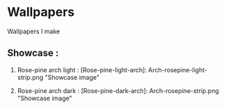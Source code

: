 # Wallpapers
Wallpapers I make 

## Showcase :

1. Rose-pine arch light :
[Rose-pine-light-arch]: Arch-rosepine-light-strip.png  "Showcase image"

1. Rose-pine arch dark :
[Rose-pine-dark-arch]: Arch-rosepine-strip.png  "Showcase image"
